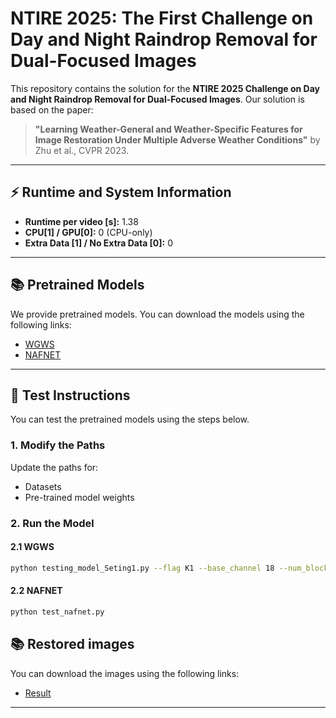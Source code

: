 # NTIRE 2025: The First Challenge on Day and Night Raindrop Removal for Dual-Focused Images

This repository contains the solution for the **NTIRE 2025 Challenge on Day and Night Raindrop Removal for Dual-Focused Images**. Our solution is based on the paper:

> **"Learning Weather-General and Weather-Specific Features for Image Restoration Under Multiple Adverse Weather Conditions"** by Zhu et al., CVPR 2023.

---

## ⚡ Runtime and System Information
- **Runtime per video [s]:** 1.38  
- **CPU[1] / GPU[0]:** 0 (CPU-only)  
- **Extra Data [1] / No Extra Data [0]:** 0

---

## 📚 Pretrained Models
We provide pretrained models. You can download the models using the following links:

- [WGWS](https://drive.google.com/drive/folders/1wztBWRCNWJ7ktFYxFEKPDJn2ElrZxaAP?usp=drive_link)
- [NAFNET](https://drive.google.com/drive/folders/1ghh4-R_sPxVMVwH11Bej0XbfVAMowC_U?usp=drive_link)
---

## 🧪 Test Instructions
You can test the pretrained models using the steps below.

### 1. Modify the Paths
Update the paths for:
- Datasets
- Pre-trained model weights

### 2. Run the Model
#### 2.1 WGWS
```bash
python testing_model_Seting1.py --flag K1 --base_channel 18 --num_block 6 --save_path [path to your save_path]
```
#### 2.2 NAFNET
```bash
python test_nafnet.py 
```
## 📚 Restored images
You can download the images using the following links:

- [Result](https://drive.google.com/drive/folders/1iT7jSgwRviFg1siRYdvACz6zMMmGs4zP?usp=drive_link)
---



